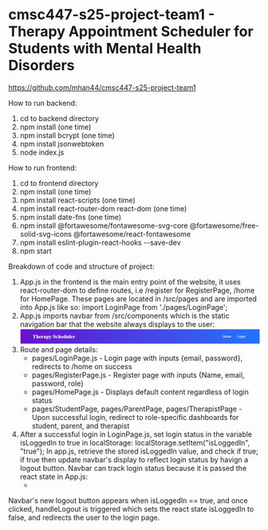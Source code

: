 # cmsc447-s25-project-team1 - Therapy Appointment Scheduler for Students with Mental Health Disorders
https://github.com/mhan44/cmsc447-s25-project-team1

How to run backend:
1. cd to backend directory
2. npm install (one time)
3. npm install bcrypt (one time)
4. npm install jsonwebtoken
5. node index.js

How to run frontend: 
1. cd to frontend directory
2. npm install (one time)
3. npm install react-scripts (one time)
4. npm install react-router-dom react-dom (one time)
5. npm install date-fns (one time)
6. npm install @fortawesome/fontawesome-svg-core @fortawesome/free-solid-svg-icons @fortawesome/react-fontawesome
7. npm install eslint-plugin-react-hooks --save-dev
8. npm start

Breakdown of code and structure of project:
1. App.js in the frontend is the main entry point of the website, it uses react-router-dom to define routes, i.e 
/register for RegisterPage, /home for HomePage. These pages are located in /src/pages and are imported into App.js
like so: import LoginPage from './pages/LoginPage'; 
2. App.js imports navbar from /src/components which is the static navigation bar that the website always displays to the
user: ![navbar](readme_images/nav.png)
3. Route and page details:  
    * pages/LoginPage.js - Login page with inputs {email, password}, redirects to /home on success
    * pages/RegisterPage.js - Register page with inputs {Name, email, password, role}
    * pages/HomePage.js - Displays default content regardless of login status
    * pages/StudentPage, pages/ParentPage, pages/TherapistPage - Upon successful login, redirect to role-specific 
    dashboards for student, parent, and therapist
4. After a successful login in LoginPage.js, set login status in the variable isLoggedIn to true in localStorage: localStorage.setItem("isLoggedIn", "true"); 
In app.js, retrieve the stored isLoggedIn value, and check if true; if true then update navbar's display to reflect
login status by havign a logout button. Navbar can track login status because it is passed the react state in App.js:
    * <Navbar isLoggedIn={isLoggedIn} setIsLoggedIn={setIsLoggedIn} />
Navbar's new logout button appears when isLoggedIn == true, and once clicked, handleLogout is triggered which sets
the react state isLoggedIn to false, and redirects the user to the login page. 

